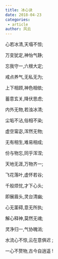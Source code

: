 ```yaml
---
title: 冰心诀
date: 2018-04-23
categories:
 - article
author: 风云
---
```


心若冰清,天塌不惊;

<!-- more -->

万变犹定,神怡气静;

忘我守一,六根大定;

戒点养气,无私无为;

上下相顾,神色相依;

蓄意玄关,降伏思虑;

内外无物,若浊冰清;

尘垢不沾,俗相不染;

虚空甯宓,浑然无物;

无有相生,难易相成;

份与物忘,同乎浑涅;

天地无涯,万物齐一;

飞花落叶,虚怀若谷;

千般烦忧,才下心头;

即展眉头,灵台清幽;

心无罣碍,意无所执;

解心释神,莫然无魂;

灵净归一,气协魄消;

水流心不惊,云在意俱迟 ;

一心不赘物,古今自逍遥 !